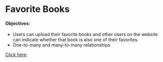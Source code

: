 # Favorite Books

#### Objectives:
- Users can upload their favorite books and other users on the website can indicate whether that book is also one of their favorites.
- One-to-many and many-to-many relationships

[Click here](https://github.com/anzreham/Favorite_Books.git).
